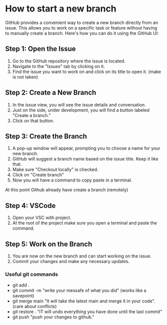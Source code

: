 # How to start a new branch

GitHub provides a convenient way to create a new branch directly from an issue. This allows you to work on a specific task or feature without having to manually create a branch. Here's how you can do it using the GitHub UI:

## Step 1: Open the Issue

1. Go to the GitHub repository where the issue is located.
2. Navigate to the "Issues" tab by clicking on it.
3. Find the issue you want to work on and click on its title to open it. (make is not taken)

## Step 2: Create a New Branch

1. In the issue view, you will see the issue details and conversation.
2. Just on the side, under development, you will find a button labeled "Create a branch."
3. Click on that button.

## Step 3: Create the Branch

1. A pop-up window will appear, prompting you to choose a name for your new branch.
2. GitHub will suggest a branch name based on the issue title. Keep it like that.
3. Make sure "Checkout locally" is checked.
4. Click on "Create branch"
5. Now you will have a command to copy paste in a terminal.

At this point Github already have create a branch (remotely)

## Step 4: VSCode

1. Open your VSC with project.
2. At the root of the project make sure you open a terminal and paste the command.

## Step 5: Work on the Branch

1. You are now on the new branch and can start working on the issue.
2. Commit your changes and make any necessary updates.

### Useful git commands

- git add .
- git commit -m "write your messafe of what you did" (works like a savepoint)
- git merge main "It will take the latest main and merge it in your code". (care about conflicts)
- git restore . "IT will undo everything you have done until the last commit"
- git push "push your changes to github."
